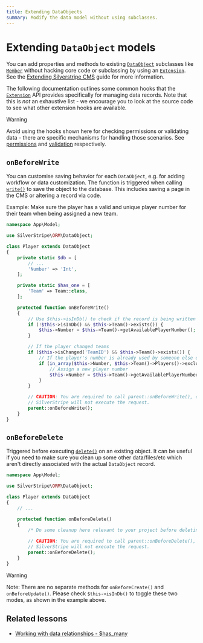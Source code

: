 ```yaml
---
title: Extending DataObjects
summary: Modify the data model without using subclasses.
---
```


# Extending `DataObject` models

You can add properties and methods to existing [`DataObject`](api:SilverStripe\ORM\DataObject) subclasses like [`Member`](api:SilverStripe\Security\Member) without hacking core code or subclassing by using an [`Extension`](api:SilverStripe\Core\Extension). See the [Extending Silverstripe CMS](../extending) guide for more information.

The following documentation outlines some common hooks that the [`Extension`](api:SilverStripe\Core\Extension) API provides specifically for managing
data records. Note that this is *not* an exhaustive list - we encourage you to look at the source code to see what other extension hooks are available.

> [!WARNING]
> Avoid using the hooks shown here for checking permissions or validating data - there are specific mechanisms for handling those scenarios. See [permissions](permissions) and [validation](validation) respectively.

## `onBeforeWrite`

You can customise saving behavior for each `DataObject`, e.g. for adding workflow or data customization. The function is
triggered when calling [`write()`](api:SilverStripe\ORM\DataObject::write()) to save the object to the database. This includes saving a page in the CMS or altering
a record via code.

Example: Make sure the player has a valid and unique player number for their team when being assigned a new team.

```php
namespace App\Model;

use SilverStripe\ORM\DataObject;

class Player extends DataObject
{
    private static $db = [
        // ...
        'Number' => 'Int',
    ];

    private static $has_one = [
        'Team' => Team::class,
    ];

    protected function onBeforeWrite()
    {
        // Use $this->isInDb() to check if the record is being written to the database for the first time
        if (!$this->isInDb() && $this->Team()->exists()) {
            $this->Number = $this->Team()->getAvailablePlayerNumber();
        }

        // If the player changed teams
        if ($this->isChanged('TeamID') && $this->Team()->exists()) {
            // If the player's number is already used by someone else on this team
            if (in_array($this->Number, $this->Team()->Players()->exclude('ID', $this->ID)->column('Number'))) {
                // Assign a new player number
                $this->Number = $this->Team()->getAvailablePlayerNumber();
            }
        }

        // CAUTION: You are required to call parent::onBeforeWrite(), otherwise
        // SilverStripe will not execute the request.
        parent::onBeforeWrite();
    }
}
```

## `onBeforeDelete`

Triggered before executing [`delete()`](api:SilverStripe\ORM\DataObject::delete()) on an existing object. It can be useful if you need to make sure you clean up some other data/files/etc which aren't directly associated with the actual `DataObject` record.

```php
namespace App\Model;

use SilverStripe\ORM\DataObject;

class Player extends DataObject
{
    // ...

    protected function onBeforeDelete()
    {
        /* Do some cleanup here relevant to your project before deleting the actual database record */

        // CAUTION: You are required to call parent::onBeforeDelete(), otherwise
        // SilverStripe will not execute the request.
        parent::onBeforeDelete();
    }
}
```

> [!WARNING]
> Note: There are no separate methods for `onBeforeCreate()` and `onBeforeUpdate()`. Please check `$this->isInDb()` to toggle
> these two modes, as shown in the example above.

## Related lessons

- [Working with data relationships - $has_many](https://www.silverstripe.org/learn/lessons/v4/working-with-data-relationships-has-many-1)
